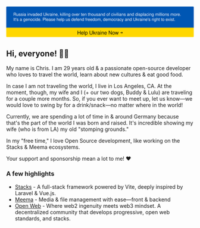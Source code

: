 [![SWUbanner](https://raw.githubusercontent.com/vshymanskyy/StandWithUkraine/main/banner2-direct.svg)](https://github.com/vshymanskyy/StandWithUkraine/blob/main/docs/README.md)

## Hi, everyone! 👋🏼

My name is Chris. I am 29 years old & a passionate open-source developer who loves to travel the world, learn about new cultures & eat good food.

In case I am not traveling the world, I live in Los Angeles, CA. At the moment, though, my wife and I (+ our two dogs, Buddy & Lulu) are traveling for a couple more months. So, if you ever want to meet up, let us know—we would love to swing by for a drink/snack—no matter where in the world!

Currently, we are spending a lot of time in & around Germany because that's the part of the world I was born and raised. It's incredible showing my wife (who is from LA) my old "stomping grounds."

In my "free time," I love Open Source development, like working on the Stacks & Meema ecosystems.

Your support and sponsorship mean a lot to me!  ❤️

### A few highlights

- [Stacks](https://github.com/stacksjs/stacks) - A full-stack framework powered by Vite, deeply inspired by Laravel & Vue.js.
- [Meema](https://github.com/meemalabs) - Media & file management with ease—front & backend
- [Open Web](https://github.com/ow3org) - Where web2 ingenuity meets web3 mindset. A decentralized community that develops progressive, open web standards, and stacks.
